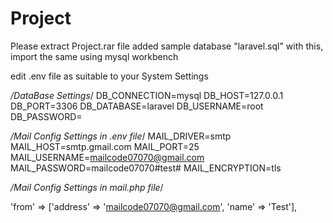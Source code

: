# Project

Please extract Project.rar file
added sample database "laravel.sql" with this, import the same using mysql workbench 
 
 
 edit .env file as suitable to your System Settings
 
 */DataBase Settings*/
   DB_CONNECTION=mysql
   DB_HOST=127.0.0.1
   DB_PORT=3306
   DB_DATABASE=laravel
   DB_USERNAME=root
   DB_PASSWORD=
   
   
 */Mail Config Settings in .env file*/
    MAIL_DRIVER=smtp
    MAIL_HOST=smtp.gmail.com
    MAIL_PORT=25
    MAIL_USERNAME=mailcode07070@gmail.com
    MAIL_PASSWORD=mailcode07070#test#
    MAIL_ENCRYPTION=tls
    
  */Mail Config Settings in mail.php  file*/
  
  'from' => ['address' => 'mailcode07070@gmail.com', 'name' => 'Test'],
